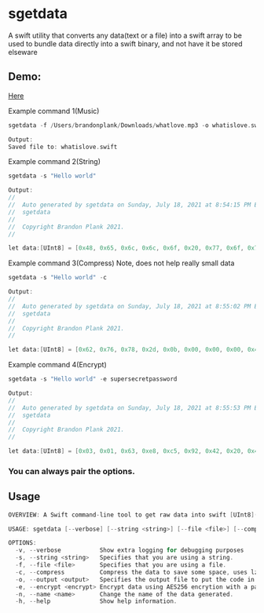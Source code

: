 # sgetdata
A swift utility that converts any data(text or a file) into a swift array to be used to bundle data directly into a swift binary, and not have it be stored elseware

## Demo:
[Here](https://github.com/brandonplank/songfromdata)


Example command 1(Music)

```c
sgetdata -f /Users/brandonplank/Downloads/whatlove.mp3 -o whatislove.swift

Output:
Saved file to: whatislove.swift
```

Example command 2(String)

```c
sgetdata -s "Hello world"

Output:
//
//  Auto generated by sgetdata on Sunday, July 18, 2021 at 8:54:15 PM Eastern Daylight Time
//  sgetdata
//
//  Copyright Brandon Plank 2021.
//

let data:[UInt8] = [0x48, 0x65, 0x6c, 0x6c, 0x6f, 0x20, 0x77, 0x6f, 0x72, 0x6c, 0x64]
```

Example command 3(Compress) Note, does not help really small data

```c
sgetdata -s "Hello world" -c

Output:
//
//  Auto generated by sgetdata on Sunday, July 18, 2021 at 8:55:02 PM Eastern Daylight Time
//  sgetdata
//
//  Copyright Brandon Plank 2021.
//

let data:[UInt8] = [0x62, 0x76, 0x78, 0x2d, 0x0b, 0x00, 0x00, 0x00, 0x48, 0x65, 0x6c, 0x6c, 0x6f, 0x20, 0x77, 0x6f, 0x72, 0x6c, 0x64, 0x62, 0x76, 0x78, 0x24]
```

Example command 4(Encrypt)

```c
sgetdata -s "Hello world" -e supersecretpassword

Output:
//
//  Auto generated by sgetdata on Sunday, July 18, 2021 at 8:55:53 PM Eastern Daylight Time
//  sgetdata
//
//  Copyright Brandon Plank 2021.
//

let data:[UInt8] = [0x03, 0x01, 0x63, 0xe8, 0xc5, 0x92, 0x42, 0x20, 0x44, 0x9b, 0x0b, 0xa0, 0x36, 0x99, 0x72, 0x4d, 0x53, 0x1d, 0xca, 0x10, 0x46, 0xce, 0x51, 0xe9, 0x25, 0x83, 0xd2, 0xd5, 0x64, 0xb3, 0x50, 0xd5, 0x63, 0x27, 0xea, 0xd8, 0x5d, 0xef, 0x85, 0x97, 0x36, 0x24, 0x18, 0xd3, 0xa1, 0xb9, 0x4a, 0x69, 0x2e, 0xc3, 0x69, 0x58, 0x9b, 0xdc, 0x04, 0x6b, 0x5b, 0xa3, 0x47, 0x5d, 0x04, 0x24, 0xf1, 0xc5, 0xdd, 0xcc, 0xad, 0x81, 0x7a, 0x26, 0x4e, 0xcb, 0x19, 0xb2, 0x38, 0x77, 0x31, 0xca, 0xc1, 0xe4, 0xe8, 0xc2]

```

### You can always pair the options.

## Usage

```c
OVERVIEW: A Swift command-line tool to get raw data into swift [UInt8](byte) format

USAGE: sgetdata [--verbose] [--string <string>] [--file <file>] [--compress] [--output <output>] [--encrypt <encrypt>] [--name <name>]

OPTIONS:
  -v, --verbose           Show extra logging for debugging purposes 
  -s, --string <string>   Specifies that you are using a string. 
  -f, --file <file>       Specifies that you are using a file. 
  -c, --compress          Compress the data to save some space, uses lzma. 
  -o, --output <output>   Specifies the output file to put the code in. 
  -e, --encrypt <encrypt> Encrypt data using AES256 encrytion with a passkey. 
  -n, --name <name>       Change the name of the data generated. 
  -h, --help              Show help information.
```
